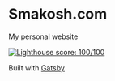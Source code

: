 # Smakosh.com

My personal website

[![Lighthouse score: 100/100](https://lighthouse-badge.appspot.com/?score=100)](https://github.com/ebidel/lighthouse-badge)

Built with [Gatsby](https://www.gatsbyjs.org/)
